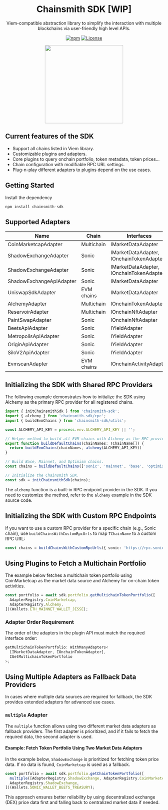 <div align="center">

# Chainsmith SDK [WIP]

Viem-compatible abstraction library to simplify the interaction with multiple blockchains via user-friendly high level APIs.

[![npm](https://img.shields.io/npm/v/chainsmith-sdk)](https://www.npmjs.com/package/chainsmith-sdk)
[![License](https://img.shields.io/npm/l/@chainsmith-sdk)](LICENSE)

<img src="https://github.com/user-attachments/assets/e2750716-ef0a-4977-be29-db691126e31b" width="250px"/>

</div>

## Current features of the SDK

- Support all chains listed in Viem library.
- Customizable plugins and adapters.
- Core plugins to query onchain portfolio, token metadata, token prices...
- Chain configuration with modifiable RPC URL settings.
- Plug-n-play different adapters to plugins depend on the use cases.

## Getting Started

Install the dependency

```
npm install chainsmith-sdk
```

## Supported Adapters

| Name                  | Chain      | Interfaces                               |
| --------------------- | ---------- | ---------------------------------------- |
| CoinMarketcapAdapter  | Multichain | IMarketDataAdapter                       |
| ShadowExchangeAdapter | Sonic      | IMarketDataAdapter, IOnchainTokenAdapter |
| ShadowExchangeAdapter | Sonic      | IMarketDataAdapter, IOnchainTokenAdapter |
| ShadowExchangeApiAdapter | Sonic      | IMarketDataAdapter |
| UniswapSdkAdapter     | EVM chains | IMarketDataAdapter                       |
| AlchemyAdapter        | Multichain | IOnchainTokenAdapter                     |
| ReservoirAdapter        | Multichain | IOnchainNftAdapter                     |
| PaintSwapAdapter        | Sonic | IOnchainNftAdapter                     |
| BeetsApiAdapter        | Sonic | IYieldAdapter                     |
| MetropolisApiAdapter        | Sonic | IYieldAdapter                     |
| OriginApiAdapter        | Sonic | IYieldAdapter                     |
| SiloV2ApiAdapter        | Sonic | IYieldAdapter                     |
| EvmscanAdapter        | EVM chains | IOnchainActivityAdapter                  |

## Initializing the SDK with Shared RPC Providers

The following example demonstrates how to initialize the SDK using Alchemy as the primary RPC provider for all registered chains.

```typescript
import { initChainsmithSdk } from 'chainsmith-sdk';
import { alchemy } from 'chainsmith-sdk/rpc';
import { buildEvmChains } from 'chainsmith-sdk/utils';

const ALCHEMY_API_KEY = process.env.ALCHEMY_API_KEY || '';

// Helper method to build all EVM chains with Alchemy as the RPC provider.
export function buildDefaultChains(chainNames: TChainName[]) {
  return buildEvmChains(chainNames, alchemy(ALCHEMY_API_KEY))
}

// Build Base, Mainnet, and Optimism chains.
const chains = buildDefaultChains(['sonic', 'mainnet', 'base', 'optimism']);

// Initialize the Chainsmith SDK.
const sdk = initChainsmithSdk(chains);
```

The `alchemy` function is a built-in RPC endpoint provider in the SDK. If you need to customize the method, refer to the `alchemy` example in the SDK source code.

## Initializing the SDK with Custom RPC Endpoints

If you want to use a custom RPC provider for a specific chain (e.g., Sonic chain), use `buildChainsWithCustomRpcUrls` to map `TChainName` to a custom RPC URL:

```typescript
const chains = buildChainsWithCustomRpcUrls({ sonic: 'https://rpc.soniclabs.com' }, 'evm');
```

## Using Plugins to Fetch a Multichain Portfolio

The example below fetches a multichain token portfolio using CoinMarketcap as the market data source and Alchemy for on-chain token activities.

```typescript
const portfolio = await sdk.portfolio.getMultichainTokenPortfolio([
  AdapterRegistry.CoinMarketcap,
  AdapterRegistry.Alchemy,
])(Wallets.ETH_MAINNET_WALLET_JESSE);
```

### Adapter Order Requirement

The order of the adapters in the plugin API must match the required interface order:

```typescript
getMultichainTokenPortfolio: WithManyAdapters<
  [IMarketDataAdapter, IOnchainTokenAdapter],
  IGetMultichainTokenPortfolio
>;
```

## Using Multiple Adapters as Fallback Data Providers

In cases where multiple data sources are required for fallback, the SDK provides extended adapters for advanced use cases.

### `multiple` Adapter

The `multiple` function allows using two different market data adapters as fallback providers. The first adapter is prioritized, and if it fails to fetch the required data, the second adapter is used.

#### Example: Fetch Token Portfolio Using Two Market Data Adapters

In the example below, `ShadowExchange` is prioritized for fetching token price data. If no data is found, `CoinMarketcap` is used as a fallback.

```typescript
const portfolio = await sdk.portfolio.getChainTokenPortfolio([
  multiple([AdapterRegistry.ShadowExchange, AdapterRegistry.CoinMarketcap]),
  AdapterRegistry.ShadowExchange,
])(Wallets.SONIC_WALLET_BEETS_TREASURY);
```

This approach ensures better reliability by using decentralized exchange (DEX) price data first and falling back to centralized market data if needed.
